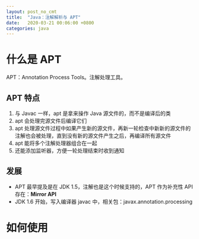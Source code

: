 ```yaml
---
layout: post_no_cmt
title:  "Java：注解解析与 APT"
date:   2020-03-21 00:06:00 +0800
categories: java
---
```


# 什么是 APT
APT：Annotation Process Tools。注解处理工具。

## APT 特点
1. 与 Javac 一样，apt 是拿来操作 Java 源文件的，而不是编译后的类
2. apt 会处理完源文件后编译它们
3. apt 处理源文件过程中如果产生新的源文件，再新一轮检查中新新的源文件的注解也会被处理，直到没有新的源文件产生之后，再编译所有源文件
4. apt 能将多个注解处理器组合在一起
5. 还能添加监听器，方便一轮处理结束时收到通知

## 发展

- APT 最早提及是在 JDK 1.5，注解也是这个时候支持的，APT 作为补充性 API 存在：**Mirror API**
- JDK 1.6 开始，写入编译器 javac 中，相关包：javax.annotation.processing

# 如何使用
